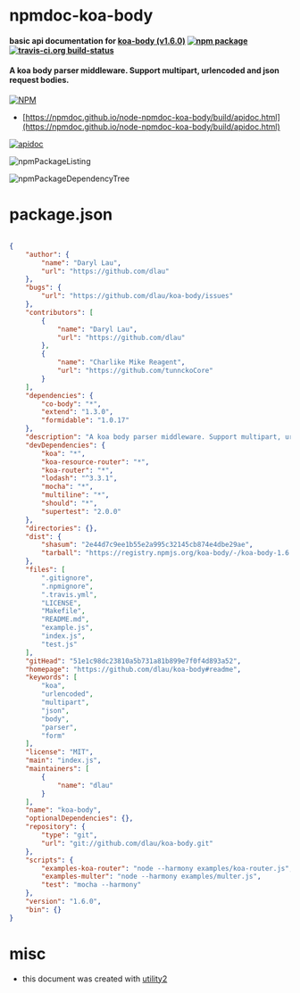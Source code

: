 # npmdoc-koa-body

#### basic api documentation for  [koa-body (v1.6.0)](https://github.com/dlau/koa-body#readme)  [![npm package](https://img.shields.io/npm/v/npmdoc-koa-body.svg?style=flat-square)](https://www.npmjs.org/package/npmdoc-koa-body) [![travis-ci.org build-status](https://api.travis-ci.org/npmdoc/node-npmdoc-koa-body.svg)](https://travis-ci.org/npmdoc/node-npmdoc-koa-body)

#### A koa body parser middleware. Support multipart, urlencoded and json request bodies.

[![NPM](https://nodei.co/npm/koa-body.png?downloads=true&downloadRank=true&stars=true)](https://www.npmjs.com/package/koa-body)

- [https://npmdoc.github.io/node-npmdoc-koa-body/build/apidoc.html](https://npmdoc.github.io/node-npmdoc-koa-body/build/apidoc.html)

[![apidoc](https://npmdoc.github.io/node-npmdoc-koa-body/build/screenCapture.buildCi.browser.%252Ftmp%252Fbuild%252Fapidoc.html.png)](https://npmdoc.github.io/node-npmdoc-koa-body/build/apidoc.html)

![npmPackageListing](https://npmdoc.github.io/node-npmdoc-koa-body/build/screenCapture.npmPackageListing.svg)

![npmPackageDependencyTree](https://npmdoc.github.io/node-npmdoc-koa-body/build/screenCapture.npmPackageDependencyTree.svg)



# package.json

```json

{
    "author": {
        "name": "Daryl Lau",
        "url": "https://github.com/dlau"
    },
    "bugs": {
        "url": "https://github.com/dlau/koa-body/issues"
    },
    "contributors": [
        {
            "name": "Daryl Lau",
            "url": "https://github.com/dlau"
        },
        {
            "name": "Charlike Mike Reagent",
            "url": "https://github.com/tunnckoCore"
        }
    ],
    "dependencies": {
        "co-body": "*",
        "extend": "1.3.0",
        "formidable": "1.0.17"
    },
    "description": "A koa body parser middleware. Support multipart, urlencoded and json request bodies.",
    "devDependencies": {
        "koa": "*",
        "koa-resource-router": "*",
        "koa-router": "*",
        "lodash": "^3.3.1",
        "mocha": "*",
        "multiline": "*",
        "should": "*",
        "supertest": "2.0.0"
    },
    "directories": {},
    "dist": {
        "shasum": "2e44d7c9ee1b55e2a995c32145cb874e4dbe29ae",
        "tarball": "https://registry.npmjs.org/koa-body/-/koa-body-1.6.0.tgz"
    },
    "files": [
        ".gitignore",
        ".npmignore",
        ".travis.yml",
        "LICENSE",
        "Makefile",
        "README.md",
        "example.js",
        "index.js",
        "test.js"
    ],
    "gitHead": "51e1c98dc23810a5b731a81b899e7f0f4d893a52",
    "homepage": "https://github.com/dlau/koa-body#readme",
    "keywords": [
        "koa",
        "urlencoded",
        "multipart",
        "json",
        "body",
        "parser",
        "form"
    ],
    "license": "MIT",
    "main": "index.js",
    "maintainers": [
        {
            "name": "dlau"
        }
    ],
    "name": "koa-body",
    "optionalDependencies": {},
    "repository": {
        "type": "git",
        "url": "git://github.com/dlau/koa-body.git"
    },
    "scripts": {
        "examples-koa-router": "node --harmony examples/koa-router.js",
        "examples-multer": "node --harmony examples/multer.js",
        "test": "mocha --harmony"
    },
    "version": "1.6.0",
    "bin": {}
}
```



# misc
- this document was created with [utility2](https://github.com/kaizhu256/node-utility2)
